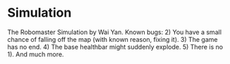 # Simulation
The Robomaster Simulation by Wai Yan.
Known bugs: 
2) You have a small chance of falling off the map (with known reason, fixing it).
3) The game has no end.
4) The base healthbar might suddenly explode.
5) There is no 1).
And much more.
